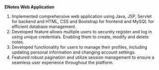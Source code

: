 **ENotes Web Application**
1. Implemented comprehensive web application using Java, JSP, Servlet for backend and HTML, CSS and Bootstrap
for frontend and MySQL for efficient database management.
2. Developed feature allows multiple users to securely register and log in using unique credentials. Enabling them
to create, modify and delete notes.
3. Developed functionality for users to manage their profiles, including updating personal information and changing
account settings.
4. Featured robust pagination and utilize session management to ensure a seamless user experience throughout the
platform.

